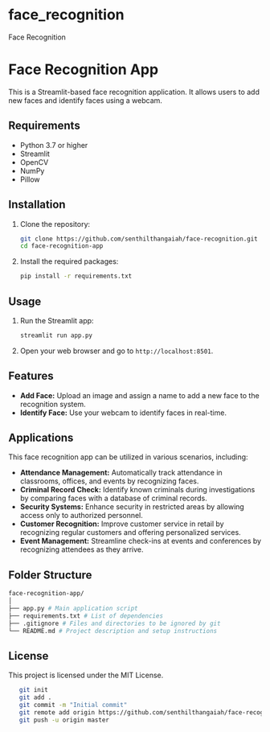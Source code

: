 # face_recognition
Face Recognition
# Face Recognition App

This is a Streamlit-based face recognition application. It allows users to add new faces and identify faces using a webcam.

## Requirements

- Python 3.7 or higher
- Streamlit
- OpenCV
- NumPy
- Pillow

## Installation

1. Clone the repository:
    ```bash
    git clone https://github.com/senthilthangaiah/face-recognition.git
    cd face-recognition-app
    ```

2. Install the required packages:
    ```bash
    pip install -r requirements.txt
    ```

## Usage

1. Run the Streamlit app:
    ```bash
    streamlit run app.py
    ```

2. Open your web browser and go to `http://localhost:8501`.

## Features

- **Add Face:** Upload an image and assign a name to add a new face to the recognition system.
- **Identify Face:** Use your webcam to identify faces in real-time.

## Applications

This face recognition app can be utilized in various scenarios, including:

- **Attendance Management:** Automatically track attendance in classrooms, offices, and events by recognizing faces.
- **Criminal Record Check:** Identify known criminals during investigations by comparing faces with a database of criminal records.
- **Security Systems:** Enhance security in restricted areas by allowing access only to authorized personnel.
- **Customer Recognition:** Improve customer service in retail by recognizing regular customers and offering personalized services.
- **Event Management:** Streamline check-ins at events and conferences by recognizing attendees as they arrive.


## Folder Structure
```bash
face-recognition-app/
│
├── app.py # Main application script
├── requirements.txt # List of dependencies
├── .gitignore # Files and directories to be ignored by git
└── README.md # Project description and setup instructions
```

## License

This project is licensed under the MIT License.
```bash
   git init
   git add .
   git commit -m "Initial commit"
   git remote add origin https://github.com/senthilthangaiah/face-recognition.git
   git push -u origin master
```

